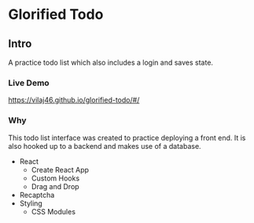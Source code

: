 # Glorified Todo

## Intro

A practice todo list which also includes
a login and saves state.

### Live Demo

https://vilaj46.github.io/glorified-todo/#/

### Why

This todo list interface was created to practice
deploying a front end. It is also hooked up to a backend
and makes use of a database.

- React
  - Create React App
  - Custom Hooks
  - Drag and Drop
- Recaptcha
- Styling
  - CSS Modules
